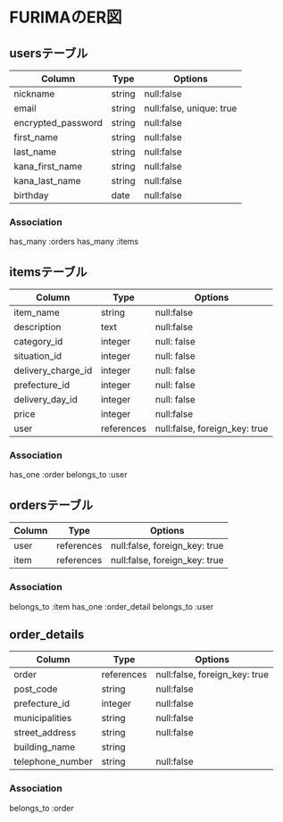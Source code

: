 # FURIMAのER図

## usersテーブル

| Column             | Type      | Options     |
| -------------------| --------- | ----------- |
|nickname            |string     |null:false   |
|email               |string     |null:false, unique: true |
|encrypted_password  |string     |null:false   |
|first_name          |string     |null:false   |
|last_name           |string     |null:false   |
|kana_first_name     |string     |null:false   |
|kana_last_name      |string     |null:false   |
|birthday            |date       |null:false   |

### Association
 has_many :orders
 has_many :items

## itemsテーブル

| Column             | Type      | Options     |
| -------------------| --------- | ----------- |
|item_name           |string     |null:false   |
|description         |text       |null:false   |
|category_id         | integer   | null: false |
|situation_id        | integer   | null: false |
|delivery_charge_id  | integer   | null: false |
|prefecture_id       | integer   | null: false |
|delivery_day_id     | integer   | null: false |
|price               |integer    |null:false   |
|user                |references |null:false, foreign_key: true |

### Association
has_one :order
belongs_to :user



## ordersテーブル

| Column             | Type      | Options     |
| -------------------| --------- | ----------- |
|user                |references |null:false, foreign_key: true |
|item                |references |null:false, foreign_key: true |

### Association
belongs_to :item
has_one :order_detail
belongs_to :user


## order_details

| Column             | Type      | Options     |
| -------------------| --------- | ----------- |
|order               |references |null:false, foreign_key: true |
|post_code           |string     |null:false   |
|prefecture_id       |integer    |null:false   |
|municipalities      |string     |null:false   |
|street_address      |string     |null:false   |
|building_name       |string     |             |
|telephone_number    |string     |null:false   |

### Association
belongs_to :order